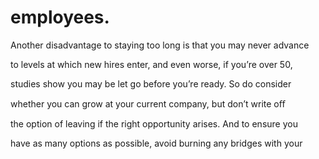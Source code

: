 # employees.

Another disadvantage to staying too long is that you may never advance

to levels at which new hires enter, and even worse, if you’re over 50,

studies show you may be let go before you’re ready. So do consider

whether you can grow at your current company, but don’t write oﬀ

the option of leaving if the right opportunity arises. And to ensure you

have as many options as possible, avoid burning any bridges with your